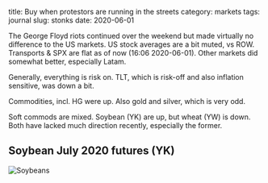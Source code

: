title: Buy when protestors are running in the streets
category: markets
tags: journal
slug: stonks
date: 2020-06-01

The George Floyd riots continued over the weekend but made virtually no difference to the US markets.
US stock averages are a bit muted, vs ROW. Transports & SPX are flat as of now (16:06 2020-06-01).
Other markets did somewhat better, especially Latam. 

Generally, everything is risk on. 
TLT, which is risk-off and also inflation sensitive, was down a bit.

Commodities, incl. HG were up. Also gold and silver, which is very odd. 

Soft commods are mixed. Soybean (YK) are up, but wheat (YW) is down. 
Both have lacked much direction recently, especially the former.

## Soybean July 2020 futures (YK)
![Soybeans]({attach}YK_July.png "Where will soy go next?")

